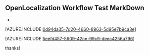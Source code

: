 ## OpenLocalization Workflow Test MarkDown
* 

[AZURE.INCLUDE [0d94da35-7d20-4660-8963-5d95e7b9ca3e](calleeMd1.md)]



[AZURE.INCLUDE [5eefd457-5609-42ce-99c9-deec4256a796](calleeMd2.md)]

 
thanks!